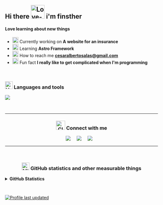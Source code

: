 <!-- Your title -->
## Hi there <img src="https://raw.githubusercontent.com/Tarikul-Islam-Anik/Animated-Fluent-Emojis/master/Emojis/Hand%20gestures/Love-You%20Gesture%20Light%20Skin%20Tone.png" alt="Love-You Gesture Light Skin Tone" width="45" height="45" /> i'm finsther

<h4 align="left">Love learning about new things</h4>

- <img src="https://raw.githubusercontent.com/Tarikul-Islam-Anik/Animated-Fluent-Emojis/master/Emojis/Smilies/Alien%20Monster.png" alt="Alien Monster" width="20" height="20" /> Currently working on **A website for an insurance**
- <img src="https://raw.githubusercontent.com/Tarikul-Islam-Anik/Animated-Fluent-Emojis/master/Emojis/Hand%20gestures/Brain.png" alt="Brain" width="20" height="20" /> Learning **Astro Framework**
- <img src="https://raw.githubusercontent.com/Tarikul-Islam-Anik/Animated-Fluent-Emojis/master/Emojis/Hand%20gestures/Eyes.png" alt="Eyes" width="20" height="20" /> How to reach me **cesaralbertosalas@gmail.com**
- <img src="https://raw.githubusercontent.com/Tarikul-Islam-Anik/Animated-Fluent-Emojis/master/Emojis/Smilies/Dotted%20Line%20Face.png" alt="Dotted Line Face" width="20" height="20" /> Fun fact **I really like to get complicated when I'm programming**

&nbsp;

<h3 align="left">
  <img src="https://raw.githubusercontent.com/Tarikul-Islam-Anik/Animated-Fluent-Emojis/master/Emojis/Objects/Hammer%20and%20Wrench.png" alt="Hammer and Wrench" width="25" height="25" />
  Languages and tools
</h3>

<p align="left">
  <a href="https://skillicons.dev">
    <img src="https://skillicons.dev/icons?i=git,idea,java,js,linux,mysql,visualstudio,vscode&perline=5" />
  </a>
</p>

&nbsp;

-------

<h3 align="center">
  <img src="https://raw.githubusercontent.com/Tarikul-Islam-Anik/Animated-Fluent-Emojis/master/Emojis/Objects/Closed%20Mailbox%20with%20Raised%20Flag.png" alt="Closed Mailbox with Raised Flag" width="30" height="30" />
  Connect with me
</h3>

<p align="center">
  <a href="mailto:cesaralbertosalas@gmail.com?subject=Hola Cesar"><img src="https://img.shields.io/badge/gmail-%23D14836.svg?&style=for-the-badge&logo=gmail&logoColor=white" /></a>&nbsp;&nbsp;&nbsp;&nbsp;
  <a href="https://www.linkedin.com/in/cesarromerosalas/"><img src="https://img.shields.io/badge/linkedin-%230077B5.svg?&style=for-the-badge&logo=linkedin&logoColor=white" /></a>&nbsp;&nbsp;&nbsp;&nbsp;
  <a href="https://stackoverflow.com/users/6854474""><img src="https://img.shields.io/badge/-Stackoverflow-FE7A16?style=for-the-badge&logo=stack-overflow&logoColor=white" /></a>&nbsp;&nbsp;&nbsp;&nbsp;
</p>

-------
&nbsp;

<h3 align="center">
  <img src="https://raw.githubusercontent.com/Tarikul-Islam-Anik/Animated-Fluent-Emojis/master/Emojis/Travel%20and%20places/Milky%20Way.png" alt="Milky Way" width="25" height="25" />
  GitHub statistics and other measurable things
</h3>

<details>
  <summary>
    <b>GitHub Statistics</b>
  </summary>

  <!--START_SECTION:waka-->

```txt
From: 14 October 2024 - To: 14 October 2025

Total Time: 567 hrs 29 mins

JavaScript        162 hrs 53 mins ███████▒░░░░░░░░░░░░░░░░░   28.70 %
TypeScript        136 hrs 12 mins ██████░░░░░░░░░░░░░░░░░░░   24.00 %
Ruby              130 hrs 11 mins █████▓░░░░░░░░░░░░░░░░░░░   22.94 %
Astro             61 hrs 28 mins  ██▓░░░░░░░░░░░░░░░░░░░░░░   10.83 %
YAML              20 hrs 50 mins  █░░░░░░░░░░░░░░░░░░░░░░░░   03.67 %
JSON              16 hrs 10 mins  ▓░░░░░░░░░░░░░░░░░░░░░░░░   02.85 %
Other             11 hrs 30 mins  ▓░░░░░░░░░░░░░░░░░░░░░░░░   02.03 %
CSS               4 hrs 41 mins   ▒░░░░░░░░░░░░░░░░░░░░░░░░   00.83 %
MDX               3 hrs 26 mins   ░░░░░░░░░░░░░░░░░░░░░░░░░   00.61 %
Docker            3 hrs 2 mins    ░░░░░░░░░░░░░░░░░░░░░░░░░   00.54 %
```

<!--END_SECTION:waka-->
</details>

&nbsp;
&nbsp;
&nbsp;

[![Profile last updated](https://img.shields.io/github/last-commit/finsther/finsther/master?label=Last%20updated&style=flat)](https://github.com/finsther/finsther/commits)
